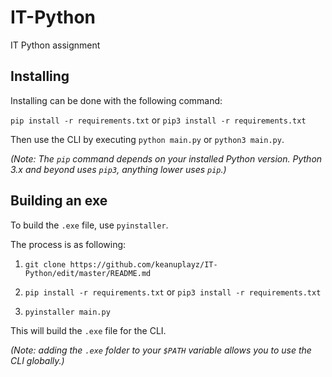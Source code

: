 # IT-Python
IT Python assignment

## Installing
Installing can be done with the following command:

```pip install -r requirements.txt``` or ```pip3 install -r requirements.txt```

Then use the CLI by executing `python main.py` or `python3 main.py`.

*(Note: The `pip` command depends on your installed Python version. Python 3.x and beyond uses `pip3`, anything lower uses `pip`.)*

## Building an exe
To build the `.exe` file, use `pyinstaller`.

The process is as following:

1. ```git clone https://github.com/keanuplayz/IT-Python/edit/master/README.md```

2. ```pip install -r requirements.txt``` or ```pip3 install -r requirements.txt```

3. ```pyinstaller main.py```

This will build the `.exe` file for the CLI.

*(Note: adding the `.exe` folder to your `$PATH` variable allows you to use the CLI globally.)*
